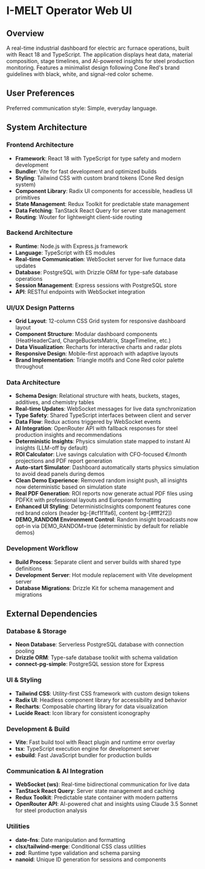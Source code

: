 # I-MELT Operator Web UI

## Overview

A real-time industrial dashboard for electric arc furnace operations, built with React 18 and TypeScript. The application displays heat data, material composition, stage timelines, and AI-powered insights for steel production monitoring. Features a minimalist design following Cone Red's brand guidelines with black, white, and signal-red color scheme.

## User Preferences

Preferred communication style: Simple, everyday language.

## System Architecture

### Frontend Architecture
- **Framework**: React 18 with TypeScript for type safety and modern development
- **Bundler**: Vite for fast development and optimized builds
- **Styling**: Tailwind CSS with custom brand tokens (Cone Red design system)
- **Component Library**: Radix UI components for accessible, headless UI primitives
- **State Management**: Redux Toolkit for predictable state management
- **Data Fetching**: TanStack React Query for server state management
- **Routing**: Wouter for lightweight client-side routing

### Backend Architecture
- **Runtime**: Node.js with Express.js framework
- **Language**: TypeScript with ES modules
- **Real-time Communication**: WebSocket server for live furnace data updates
- **Database**: PostgreSQL with Drizzle ORM for type-safe database operations
- **Session Management**: Express sessions with PostgreSQL store
- **API**: RESTful endpoints with WebSocket integration

### UI/UX Design Patterns
- **Grid Layout**: 12-column CSS Grid system for responsive dashboard layout
- **Component Structure**: Modular dashboard components (HeatHeaderCard, ChargeBucketsMatrix, StageTimeline, etc.)
- **Data Visualization**: Recharts for interactive charts and radar plots
- **Responsive Design**: Mobile-first approach with adaptive layouts
- **Brand Implementation**: Triangle motifs and Cone Red color palette throughout

### Data Architecture
- **Schema Design**: Relational structure with heats, buckets, stages, additives, and chemistry tables
- **Real-time Updates**: WebSocket messages for live data synchronization
- **Type Safety**: Shared TypeScript interfaces between client and server
- **Data Flow**: Redux actions triggered by WebSocket events
- **AI Integration**: OpenRouter API with fallback responses for steel production insights and recommendations
- **Deterministic Insights**: Physics simulation state mapped to instant AI insights (LLM-off by default)
- **ROI Calculator**: Live savings calculation with CFO-focused €/month projections and PDF report generation
- **Auto-start Simulator**: Dashboard automatically starts physics simulation to avoid dead panels during demos
- **Clean Demo Experience**: Removed random insight push, all insights now deterministic based on simulation state
- **Real PDF Generation**: ROI reports now generate actual PDF files using PDFKit with professional layouts and European formatting
- **Enhanced UI Styling**: DeterministicInsights component features cone red brand colors (header bg-[#cf1f1fa6], content bg-[#fff2f2])
- **DEMO_RANDOM Environment Control**: Random insight broadcasts now opt-in via DEMO_RANDOM=true (deterministic by default for reliable demos)

### Development Workflow
- **Build Process**: Separate client and server builds with shared type definitions
- **Development Server**: Hot module replacement with Vite development server
- **Database Migrations**: Drizzle Kit for schema management and migrations

## External Dependencies

### Database & Storage
- **Neon Database**: Serverless PostgreSQL database with connection pooling
- **Drizzle ORM**: Type-safe database toolkit with schema validation
- **connect-pg-simple**: PostgreSQL session store for Express

### UI & Styling
- **Tailwind CSS**: Utility-first CSS framework with custom design tokens
- **Radix UI**: Headless component library for accessibility and behavior
- **Recharts**: Composable charting library for data visualization
- **Lucide React**: Icon library for consistent iconography

### Development & Build
- **Vite**: Fast build tool with React plugin and runtime error overlay
- **tsx**: TypeScript execution engine for development server
- **esbuild**: Fast JavaScript bundler for production builds

### Communication & AI Integration
- **WebSocket (ws)**: Real-time bidirectional communication for live data
- **TanStack React Query**: Server state management and caching
- **Redux Toolkit**: Predictable state container with modern patterns
- **OpenRouter API**: AI-powered chat and insights using Claude 3.5 Sonnet for steel production analysis

### Utilities
- **date-fns**: Date manipulation and formatting
- **clsx/tailwind-merge**: Conditional CSS class utilities
- **zod**: Runtime type validation and schema parsing
- **nanoid**: Unique ID generation for sessions and components